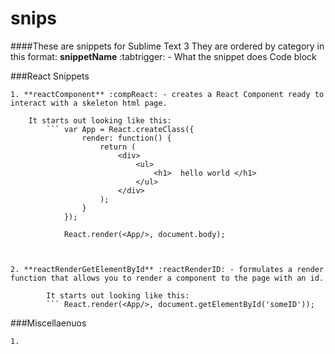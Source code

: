 # snips

####These are snippets for Sublime Text 3
	They are ordered by category in this format:
		**snippetName** :tabtrigger:  - What the snippet does
			Code block

###React Snippets

	1. **reactComponent** :compReact: - creates a React Component ready to interact with a skeleton html page.

		It starts out looking like this:
			``` var App = React.createClass({
		    		render: function() {
		        		return (
		         			<div>
		              			<ul>
		                			<h1>  hello world </h1>
		              			</ul>
		          			</div>
		        		);
		    		}
				});

				React.render(<App/>, document.body);



	2. **reactRenderGetElementById** :reactRenderID: - formulates a render function that allows you to render a component to the page with an id.

			It starts out looking like this:
			``` React.render(<App/>, document.getElementById('someID'));

	


		
###Miscellaenuos

	1.

